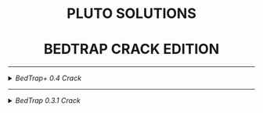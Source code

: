 <div align="center">
  
# PLUTO SOLUTIONS
# BEDTRAP CRACK EDITION
  
</div>

  ---
  

  
  
<details>
<summary><em>BedTrap+ 0.4 Crack</em></summary>
  
  - ok, again 
  - cracked in 37second minute xD
  
#### [DOWNLOAD](https://github.com/PlutoSolutions/bedtrap-rip/releases/tag/0.4.1)

![mainscreen](https://imgur.com/lcOIJiO.png)
![gui2](https://imgur.com/URZCXpV.png)
![gui3](https://imgur.com/krKdYfH.png)
# установка:
скачать метеор 1.17.1 и bedtrap-0.4-crack и сунуть все в модс

</details>
  
  ---
  
<details>
<summary><em>BedTrap 0.3.1 Crack</em></summary>

  - shit 10$ meteor skid 😞
  - cracked in 1 minute xD

#### [DOWNLOAD](https://github.com/PlutoSolutions/bedtrap-rip/releases/download/0.3.1/bedtrap-0.3.1-cracked.jar)

![gui](https://i.imgur.com/GP79idh.png)
  
# установка:
скачать bedtrap-0.3.1-cracked и сунуть в модс

</details>
  


